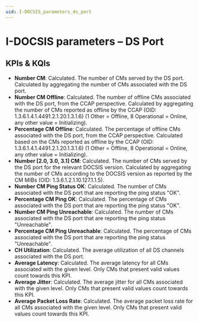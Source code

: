 ```yaml
---
uid: I-DOCSIS_parameters_ds_port
---
```


# I-DOCSIS parameters – DS Port

## KPIs & KQIs

- **Number CM**: Calculated. The number of CMs served by the DS port. Calculated by aggregating the number of CMs associated with the DS port.
- **Number CM Offline**: Calculated. The number of offline CMs associated with the DS port, from the CCAP perspective. Calculated by aggregating the number of CMs reported as offline by the CCAP (OID: 1.3.6.1.4.1.4491.2.1.20.1.3.1.6) (1 Other = Offline, 8 Operational = Online, any other value = Initializing).
- **Percentage CM Offline**: Calculated. The percentage of offline CMs associated with the DS port, from the CCAP perspective. Calculated based on the CMs reported as offline by the CCAP (OID: 1.3.6.1.4.1.4491.2.1.20.1.3.1.6) (1 Other = Offline, 8 Operational = Online, any other value = Initializing).
- **Number [2.0, 3.0, 3.1] CM**: Calculated. The number of CMs served by the DS port for the relevant DOCSIS version. Calculated by aggregating the number of CMs according to the DOCSIS version as reported by the CM MIBs (OID: 1.3.6.1.2.1.10.127.1.1.5).
- **Number CM Ping Status OK**: Calculated. The number of CMs associated with the DS port that are reporting the ping status "OK".
- **Percentage CM Ping OK**: Calculated. The percentage of CMs associated with the DS port that are reporting the ping status "OK".
- **Number CM Ping Unreachable**: Calculated. The number of CMs associated with the DS port that are reporting the ping status "Unreachable".
- **Percentage CM Ping Unreachable**: Calculated. The percentage of CMs associated with the DS port that are reporting the ping status "Unreachable".
- **CH Utilization**: Calculated. The average utilization of all DS channels associated with the DS port.
- **Average Latency**: Calculated. The average latency for all CMs associated with the given level. Only CMs that present valid values count towards this KPI.
- **Average Jitter**: Calculated. The average jitter for all CMs associated with the given level. Only CMs that present valid values count towards this KPI.
- **Average Packet Loss Rate**: Calculated. The average packet loss rate for all CMs associated with the given level. Only CMs that present valid values count towards this KPI.
